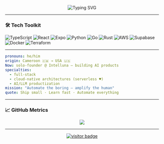 <!-- GitHub Profile README — @iotashi -->

<div align="center">
  <img src="https://readme-typing-svg.demolab.com?font=Fira+Code&size=28&duration=3000&pause=400&color=36BCF7&center=true&vCenter=true&width=800&height=110&lines=Hi%2C+I'm+Cedric+Ngandjouo;aka+iotashi+%F0%9F%8C%9F;Engineer+%E2%86%92+Indie+Founder+%E2%86%92+DevRel" alt="Typing SVG" />
</div>

---

### 🛠 Tech Toolkit
![TypeScript](https://img.shields.io/badge/TypeScript-007ACC?style=for-the-badge&logo=typescript&logoColor=white)
![React](https://img.shields.io/badge/React-61DAFB?style=for-the-badge&logo=react&logoColor=black)
![Expo](https://img.shields.io/badge/Expo-000020?style=for-the-badge&logo=expo&logoColor=white)
![Python](https://img.shields.io/badge/Python-3776AB?style=for-the-badge&logo=python&logoColor=white)
![Go](https://img.shields.io/badge/Go-00ADD8?style=for-the-badge&logo=go&logoColor=white)
![Rust](https://img.shields.io/badge/Rust-000000?style=for-the-badge&logo=rust&logoColor=orange)
![AWS](https://img.shields.io/badge/AWS-232F3E?style=for-the-badge&logo=amazon-aws&logoColor=orange)
![Supabase](https://img.shields.io/badge/Supabase-3ECF8E?style=for-the-badge&logo=supabase&logoColor=white)
![Docker](https://img.shields.io/badge/Docker-2496ED?style=for-the-badge&logo=docker&logoColor=white)
![Terraform](https://img.shields.io/badge/Terraform-844FBA?style=for-the-badge&logo=terraform&logoColor=white)

---

```yaml
pronouns: he/him
origin: Cameroon 🇨🇲 → USA 🇺🇸
Now: solo‑founder @ Intelluna — building AI products
specialties:
  - full‑stack
  - cloud‑native architectures (serverless ♥)
  - AI/LLM productization
mission: "Automate the boring — amplify the human"
quote: Ship small · Learn fast · Automate everything
```

---

### 📈 GitHub Metrics
<p align="center">
  <img src="https://streak-stats.demolab.com?user=iotashi&theme=tokyonight&hide_border=true">
</p>

---
<p align="center">
  <a href="https://visitor-badge.laobi.icu/badge?page_id=iotashi.iotashi" target="_blank">
    <img src="https://visitor-badge.laobi.icu/badge?page_id=iotashi.iotashi" alt="visitor badge">
  </a>
</p>
